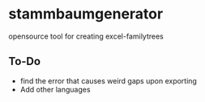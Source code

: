 # stammbaumgenerator
opensource tool for creating excel-familytrees

## To-Do
- find the error that causes weird gaps upon exporting
- Add other languages
